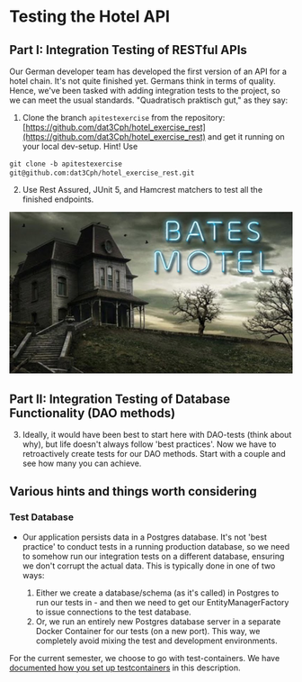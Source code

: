 # Testing the Hotel API

## Part I: Integration Testing of RESTful APIs

Our German developer team has developed the first version of an API for a hotel chain. It's not quite finished yet. Germans think in terms of quality. Hence, we've been tasked with adding integration tests to the project, so we can meet the usual standards. "Quadratisch praktisch gut," as they say:

1. Clone the branch `apitestexercise` from the repository: [https://github.com/dat3Cph/hotel_exercise_rest](https://github.com/dat3Cph/hotel_exercise_rest) and get it running on your local dev-setup. Hint! Use 
```console
git clone -b apitestexercise git@github.com:dat3Cph/hotel_exercise_rest.git
```
2. Use Rest Assured, JUnit 5, and Hamcrest matchers to test all the finished endpoints.

![Bates hotel](./images/bates_hotel.jpg)

## Part II: Integration Testing of Database Functionality (DAO methods)

3. Ideally, it would have been best to start here with DAO-tests (think about why), but life doesn't always follow 'best practices'. Now we have to retroactively create tests for our DAO methods. Start with a couple and see how many you can achieve.

## Various hints and things worth considering

### Test Database

- Our application persists data in a Postgres database. It's not 'best practice' to conduct tests in a running production database, so we need to somehow run our integration tests on a different database, ensuring we don't corrupt the actual data. This is typically done in one of two ways:

   1. Either we create a database/schema (as it's called) in Postgres to run our tests in - and then we need to get our EntityManagerFactory to issue connections to the test database.
   2. Or, we run an entirely new Postgres database server in a separate Docker Container for our tests (on a new port). This way, we completely avoid mixing the test and development environments.

For the current semester, we choose to go with test-containers. We have [documented how you set up testcontainers](../../setup/testContainerSetup.md) in this description.
